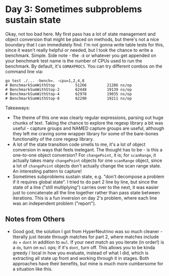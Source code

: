 # Day 3: Sometimes subproblems sustain state

Okay, not too bad here. My first pass has a lot of state management and object conversion that might be placed on methods, but there's not a nice boundary that I can immediately find. I'm not gonna write table tests for this, since it wasn't really helpful or needed, but I took the chance to write a benchmark. Simple. Side note - the `-8` or whatever you get appended on your benchmark test name is the number of CPUs used to run the benchmark. By default, it's `GOMAXPROCS`. You can try different combos on the command line via:

```shell
go test ./... -bench=. -cpu=1,2,4,8
# BenchmarkSumWithStop     	   51266	     21286 ns/op
# BenchmarkSumWithStop-2   	   62448	     19139 ns/op
# BenchmarkSumWithStop-4   	   62978	     19035 ns/op
# BenchmarkSumWithStop-8   	   62290	     19211 ns/op
```

Takeaways:

* The theme of this one was clearly regular expressions, parsing out huge chunks of text. Taking the chance to explore the regexp library a bit was useful - capture groups and NAMED capture groups are useful, although they left me craving some wrapper library for some of the bare-bones functionality of the core regexp library.
* A lot of the state transition code smells to me, it's a lot of object conversion in ways that feels inelegant. The thought has to be - is this a one-to-one object conversion? For `changePoint`, it is; for `scanRange`, it actually takes many `changePoint` objects for one `scanRange` object, since a lot of `changePoint` objects don't actually change the scan range state. An interesting pattern to capture!
* Sometimes subproblems sustain state, e.g. "don't decompose a problem if it requires global state". I tried to do part 2 line by line, but since the state of a line ("still multiplying") carries over to the next, it was easier just to concatenate all the line together rather than pass state between iterations. This is a fun inversion on day 2's problem, where each line was an independent problem ("report").

## Notes from Others
- Good god, the solution I got from HyperNeutrino was so much cleaner - literally just iterate through matches for part 2, where matches include `do` + `dont` in addition to `mul`. If your next match as you iterate (in order!) is a `do`, turn on `mul` ops; if it's `dont`, turn off. This allows you to be kinda greedy / local in how you evaluate, instead of what I did, which is extracting all state up front and working through it in stages. Both approaches have their benefits, but mine is much more cumbersome for a situation like this. 